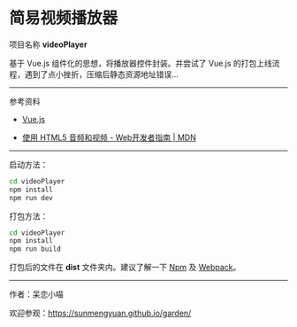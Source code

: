 # 简易视频播放器 #

项目名称 __videoPlayer__

基于 Vue.js 组件化的思想，将播放器控件封装。并尝试了 Vue.js 的打包上线流程，遇到了点小挫折，压缩后静态资源地址错误...

*****

参考资料

+ [Vue.js](http://cn.vuejs.org/)

+ [使用 HTML5 音频和视频 - Web开发者指南 | MDN](https://developer.mozilla.org/zh-CN/docs/Web/Guide/HTML/Using_HTML5_audio_and_video)

*****

启动方法：
    
```bash
cd videoPlayer
npm install
npm run dev
```

打包方法：

```bash
cd videoPlayer
npm install
npm run build
```

打包后的文件在 __dist__ 文件夹内。建议了解一下 [Npm](https://www.npmjs.com/) 及 [Webpack](https://webpack.github.io/docs/)。

*****
    
作者：呆恋小喵

欢迎参观：<https://sunmengyuan.github.io/garden/>
